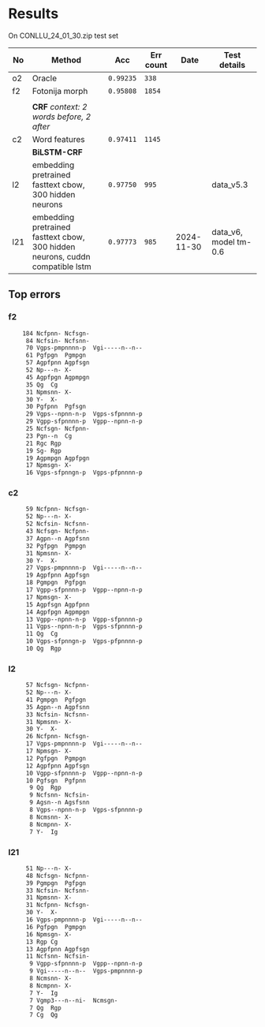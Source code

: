 # Results

On CONLLU_24_01_30.zip test set


| No | Method                                                                        | Acc | Err count | Date       | Test details     |
|-|-------------------------------------------------------------------------------|-|-----------|------------|-----------------------|
| o2 | Oracle                                                                        | `0.99235` | `338`     |
| f2 | Fotonija morph                                                                | `0.95808` | `1854`    |
||
| | **CRF** *context: 2 words before, 2 after*                                    
| c2 | Word features                                                                 | `0.97411` | `1145`    |
| | **BiLSTM-CRF**                                                                | 
| l2 | embedding pretrained fasttext cbow, 300 hidden neurons                        | `0.97750` | `995`     | | data_v5.3             
| l21 | embedding pretrained fasttext cbow, 300 hidden neurons, cuddn compatible lstm | `0.97773` | `985`    | 2024-11-30 | data_v6, model tm-0.6 | 


## Top errors

### f2

```txt
    184 Ncfpnn-	Ncfsgn-
     84 Ncfsin-	Ncfsnn-
     70 Vgps-pmpnnnn-p	Vgi-----n--n--
     61 Pgfpgn	Pgmpgn
     57 Agpfpnn	Agpfsgn
     52 Np---n-	X-
     45 Agpfpgn	Agpmpgn
     35 Qg	Cg
     31 Npmsnn-	X-
     30 Y-	X-
     30 Pgfpnn	Pgfsgn
     29 Vgps--npnn-n-p	Vgps-sfpnnnn-p
     29 Vgpp-sfpnnnn-p	Vgpp--npnn-n-p
     25 Ncfsgn-	Ncfpnn-
     23 Pgn--n	Cg
     21 Rgc	Rgp
     19 Sg-	Rgp
     19 Agpmpgn	Agpfpgn
     17 Npmsgn-	X-
     16 Vgps-sfpnngn-p	Vgps-pfpnnnn-p
```

### c2
```txt
     59 Ncfpnn-	Ncfsgn-
     52 Np---n-	X-
     52 Ncfsin-	Ncfsnn-
     43 Ncfsgn-	Ncfpnn-
     37 Agpn--n	Agpfsnn
     32 Pgfpgn	Pgmpgn
     31 Npmsnn-	X-
     30 Y-	X-
     27 Vgps-pmpnnnn-p	Vgi-----n--n--
     19 Agpfpnn	Agpfsgn
     18 Pgmpgn	Pgfpgn
     17 Vgpp-sfpnnnn-p	Vgpp--npnn-n-p
     17 Npmsgn-	X-
     15 Agpfsgn	Agpfpnn
     14 Agpfpgn	Agpmpgn
     13 Vgpp--npnn-n-p	Vgpp-sfpnnnn-p
     11 Vgps--npnn-n-p	Vgps-sfpnnnn-p
     11 Qg	Cg
     10 Vgps-sfpnngn-p	Vgps-pfpnnnn-p
     10 Qg	Rgp
```

### l2
```txt
     57 Ncfsgn-	Ncfpnn-
     52 Np---n-	X-
     41 Pgmpgn	Pgfpgn
     35 Agpn--n	Agpfsnn
     33 Ncfsin-	Ncfsnn-
     31 Npmsnn-	X-
     30 Y-	X-
     26 Ncfpnn-	Ncfsgn-
     17 Vgps-pmpnnnn-p	Vgi-----n--n--
     17 Npmsgn-	X-
     12 Pgfpgn	Pgmpgn
     12 Agpfpnn	Agpfsgn
     10 Vgpp-sfpnnnn-p	Vgpp--npnn-n-p
     10 Pgfsgn	Pgfpnn
      9 Qg	Rgp
      9 Ncfsnn-	Ncfsin-
      9 Agsn--n	Agsfsnn
      8 Vgps--npnn-n-p	Vgps-sfpnnnn-p
      8 Ncmsnn-	X-
      8 Ncmpnn-	X-
      7 Y-	Ig
```

### l21
```txt
     51 Np---n-	X-
     48 Ncfsgn-	Ncfpnn-
     39 Pgmpgn	Pgfpgn
     33 Ncfsin-	Ncfsnn-
     31 Npmsnn-	X-
     31 Ncfpnn-	Ncfsgn-
     30 Y-	X-
     16 Vgps-pmpnnnn-p	Vgi-----n--n--
     16 Pgfpgn	Pgmpgn
     16 Npmsgn-	X-
     13 Rgp	Cg
     13 Agpfpnn	Agpfsgn
     11 Ncfsnn-	Ncfsin-
      9 Vgpp-sfpnnnn-p	Vgpp--npnn-n-p
      9 Vgi-----n--n--	Vgps-pmpnnnn-p
      8 Ncmsnn-	X-
      8 Ncmpnn-	X-
      7 Y-	Ig
      7 Vgmp3---n--ni-	Ncmsgn-
      7 Qg	Rgp
      7 Cg	Qg
```
